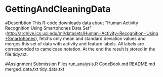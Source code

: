 # GettingAndCleaningData


#Describtion
This R-code downloads data about "Human Activity Recognition Using Smartphones Data Set" (http://archive.ics.uci.edu/ml/datasets/Human+Activity+Recognition+Using+Smartphones), fetchs only mean and standard deviation values and merges this set of data with activity and feature labels. All labels are corresponded to camelcase notation. At the end the result is stored in the file tidy.txt.

#Assignment Submission Files
 run_analysis.R
 CodeBook.md
 README.md
 merged_data.txt
 tidy_data.txt

